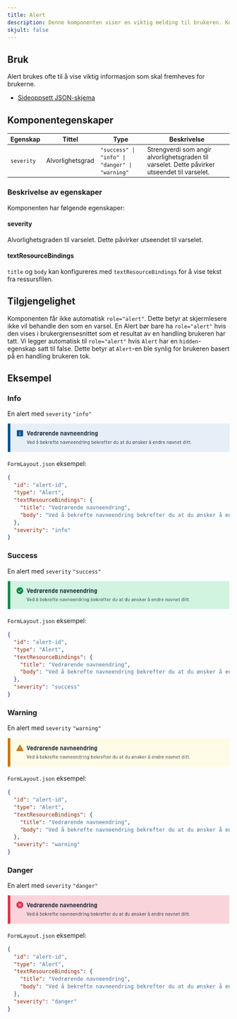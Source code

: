 ```yaml
---
title: Alert
description: Denne komponenten viser en viktig melding til brukeren. Komponenten kan brukes til å vise en melding med ulike alvorlighetsgrader.
skjult: false
---
```


## Bruk

Alert brukes ofte til å vise viktig informasjon som skal fremheves for brukerne.

* [Sideoppsett JSON-skjema](https://altinncdn.no/schemas/json/layout/layout.schema.v1.json)

## Komponentegenskaper

| **Egenskap** | **Tittel**       | **Type**                                       | **Beskrivelse**                                                                               |
|--------------|------------------|------------------------------------------------|-----------------------------------------------------------------------------------------------|
| `severity`   | Alvorlighetsgrad | `"success" \| "info" \| "danger" \| "warning"` | Strengverdi som angir alvorlighetsgraden til varselet. Dette påvirker utseendet til varselet. |

### Beskrivelse av egenskaper

Komponenten har følgende egenskaper:

#### severity

Alvorlighetsgraden til varselet. Dette påvirker utseendet til varselet.


#### textResourceBindings

`title` og `body` kan konfigureres med `textResourceBindings` for å vise tekst fra ressursfilen.

## Tilgjengelighet

Komponenten får ikke automatisk `role="alert"`. Dette betyr at skjermlesere ikke vil behandle den som en varsel.
En Alert bør bare ha `role="alert"` hvis den vises i brukergrensesnittet som et resultat av en handling brukeren har tatt.
Vi legger automatisk til `role="alert"` hvis `Alert` har en `hidden`-egenskap satt til false. Dette betyr at `Alert`-en
ble synlig for brukeren basert på en handling brukeren tok.

## Eksempel

### Info

En alert med `severity` `"info"`

![Info card](info.png)

`FormLayout.json` eksempel:

```json
{
  "id": "alert-id",
  "type": "Alert",
  "textResourceBindings": {
    "title": "Vedrørende navneendring",
    "body": "Ved å bekrefte navneendring bekrefter du at du ønsker å endre navnet ditt."
  },
  "severity": "info"
}

```

### Success

En alert med `severity` `"success"`

![Info card](success.png)

`FormLayout.json` eksempel:

```json
{
  "id": "alert-id",
  "type": "Alert",
  "textResourceBindings": {
    "title": "Vedrørende navneendring",
    "body": "Ved å bekrefte navneendring bekrefter du at du ønsker å endre navnet ditt."
  },
  "severity": "success"
}
```

### Warning

En alert med `severity` `"warning"`

![Info card](warning.png)

`FormLayout.json` eksempel:

```json
{
  "id": "alert-id",
  "type": "Alert",
  "textResourceBindings": {
    "title": "Vedrørende navneendring",
    "body": "Ved å bekrefte navneendring bekrefter du at du ønsker å endre navnet ditt."
  },
  "severity": "warning"
}
```

### Danger

En alert med `severity` `"danger"`

![Info card](danger.png)

`FormLayout.json` eksempel:

```json
{
  "id": "alert-id",
  "type": "Alert",
  "textResourceBindings": {
    "title": "Vedrørende navneendring",
    "body": "Ved å bekrefte navneendring bekrefter du at du ønsker å endre navnet ditt."
  },
  "severity": "danger"
}
```
